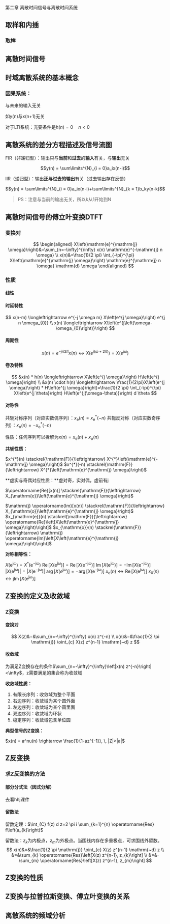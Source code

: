 第二章 离散时间信号与离散时间系统

## 取样和内插

### 取样

## 离散时间信号

## 时域离散系统的基本概念

### 因果系统：

与未来的输入无关

如y(n)与x(n+1)无关

对于LTI系统：充要条件是$h(n) = 0 \quad n<0$

## 离散系统的差分方程描述及信号流图

FIR（非递归型）：输出只与**当前**和**过去**的**输入**有关，与**输出**无关

$$y(n) = \sum\limits^{N}_{i = 0}a_ix(n-i)$$

IIR（递归型）：输出**还与过去的输出**有关（过去输出存在反馈）

$$y(n) = \sum\limits^{N}_{i = 0}a_ix(n-i)+\sum\limits^{N}_{k = 1}b_ky(n-k)$$

> PS：注意与当前的输出无关，所以k从1开始到N

## 离散时间信号的傅立叶变换DTFT

### 变换对


$$
\begin{aligned}
X\left(\mathrm{e}^{\mathrm{j} \omega}\right)&=\sum_{n=-\infty}^{\infty} x(n) \mathrm{e}^{-\mathrm{j} n \omega} \\
x(n)&=\frac{1}{2 \pi} \int_{-\pi}^{\pi} X\left(\mathrm{e}^{\mathrm{j} \omega}\right) \mathrm{e}^{\mathrm{j} n \omega} \mathrm{d} \omega
\end{aligned}
$$

### 性质

#### 线性



#### 时延特性

$$
x(n-m) \longleftrightarrow e^{-j \omega m} X\left(e^{j \omega}\right)
e^{j n \omega_{0}} 
\\
x(n) \longleftrightarrow X\left(e^{j\left(\omega-\omega_{0}\right)}\right)
$$

#### 周期性

$$
x(n)=e^{-j n 2 \pi} x(n) \longleftrightarrow X\left(e^{j(\omega+2 \pi)}\right)=X\left(e^{j \omega}\right)
$$

#### 卷及特性

$$
&x(n) * h(n) \longleftrightarrow X\left(e^{j \omega}\right) H\left(e^{j \omega}\right)
\\
&x(n) \cdot h(n) \longleftrightarrow \frac{1}{2\pi}X\left(e^{j \omega}\right) * H\left(e^{j \omega}\right)=\frac{1}{2 \pi} \int_{-\pi}^{\pi} X\left(e^{j \theta}\right) H\left(e^{j(\omega-\theta)}\right) d \theta
$$

#### 对称性

共轭对称序列（对应实数偶序列）：$x_{\mathrm{e}}(n)=x_{\mathrm{e}}^{*}(-n)$
共轭反对称（对应实数奇序列）：$x_{\mathrm{o}}(n)=-x_{\mathrm{o}}^{*}(-n)$

性质：任何序列可以拆解为$x(n)=x_{\mathrm{e}}(n)+x_{\mathrm{o}}(n)$

**共轭性质：**

$x^{*}(n) \stackrel{\mathrm{F}}{\leftrightarrow} X^{*}\left(\mathrm{e}^{-\mathrm{j} \omega}\right)$
$x^{*}(-n) \stackrel{\mathrm{F}}{\leftrightarrow} X^{*}\left(\mathrm{e}^{\mathrm{j} \omega}\right)$

**虚实与奇偶对应性质：**虚对奇，实对偶，虚前有j

$\operatorname{Re}[x(n)] \stackrel{\mathrm{F}}{\leftrightarrow} X_{\mathrm{e}}\left(\mathrm{e}^{\mathrm{j} \omega}\right)$

$\mathrm{j} \operatorname{Im}[x(n)] \stackrel{\mathrm{F}}{\leftrightarrow} X_{\mathrm{o}}\left(\mathrm{e}^{\mathrm{j} \omega}\right)$
$x_{\mathrm{e}}(n) \stackrel{\mathrm{F}}{\leftrightarrow} \operatorname{Re}\left[X\left(\mathrm{e}^{\mathrm{j} \omega}\right)\right]$
$x_{\mathrm{o}}(n) \stackrel{\mathrm{F}}{\leftrightarrow} \mathrm{j} \operatorname{Im}\left[X\left(\mathrm{e}^{\mathrm{j} \omega}\right)\right]$

**对称相等性：**

$X\left(\mathrm{e}^{\mathrm{j} \omega}\right)=X^{*}\left(\mathrm{e}^{-\mathrm{j} \omega}\right)$
$\operatorname{Re}\left[X\left(\mathrm{e}^{\mathrm{j} \omega}\right)\right]=\operatorname{Re}\left[X\left(\mathrm{e}^{-\mathrm{j} \omega}\right)\right]$
$\operatorname{Im}\left[X\left(\mathrm{e}^{\mathrm{j} \omega}\right)\right]=-\operatorname{Im}\left[X\left(\mathrm{e}^{-\mathrm{j} \omega}\right)\right]$
$\left|X\left(\mathrm{e}^{\mathrm{j} \omega}\right)\right|=\left|X\left(\mathrm{e}^{-\mathrm{j} \omega}\right)\right|$
$\arg \left[X\left(e^{\mathrm{j} \omega}\right)\right]=-\arg \left[X\left(\mathrm{e}^{-\mathrm{j} \omega}\right)\right]$
$x_{\mathrm{e}}(n) \leftrightarrow \operatorname{Re}\left[X\left(\mathrm{e}^{\mathrm{j} \omega}\right)\right]$
$x_{0}(n) \leftrightarrow \mathrm{j} \operatorname{Im}\left[X\left(\mathrm{e}^{\mathrm{j} \omega}\right)\right]$

## Z变换的定义及收敛域

### Z变换

#### 变换对

$$
X(z)&=&\sum_{n=-\infty}^{\infty} x(n) z^{-n}
\\
x(n)&=&\frac{1}{2 \pi \mathrm{j}} \oint_{c} X(z) z^{n-1} \mathrm{~d} z
$$

#### 收敛域

为满足Z变换存在的条件$\sum_{n=-\infty}^{\infty}\left|x(n) z^{-n}\right|<\infty$，z需要满足的集合称为收敛域

**收敛域性质：**

1. 有限长序列：收敛域为整个平面
2. 右边序列：收敛域为某个圆外面
3. 左边序列：收敛域为某个圆里面
4. 双边序列：收敛域为环状
5. 稳定序列：收敛域包含单位圆

**典型信号的Z变换：**

$x(n) = a^nu(n) \rightarrow \frac{1}{1-az^{-1}}, \, |Z|>|a|$



## Z反变换

### 求Z反变换的方法

#### 部分分式法（因式分解）

去看hhj课件

#### 留数法

留数定理：$\int_{C} f(z) d z=2 \pi i \sum_{k=1}^{n} \operatorname{Res} f\left(a_{k}\right)$

留数法：$z_k$为内极点，$z_m$为外极点。当围线内存在多重极点，可求围线外留数。
$$
x(n)&=&\frac{1}{2 \pi \mathrm{j}} \oint_{c} X(z) z^{n-1} \mathrm{~d} z
\\
&=&\sum_{k} \operatorname{Res}\left[X(z) z^{n-1}, z_{k}\right]
\\
&=&-\sum_{m} \operatorname{Res}\left[X(z) z^{n-1}, z_{m}\right]
$$

## Z变换的性质

## Z变换与拉普拉斯变换、傅立叶变换的关系

## 离散系统的频域分析

